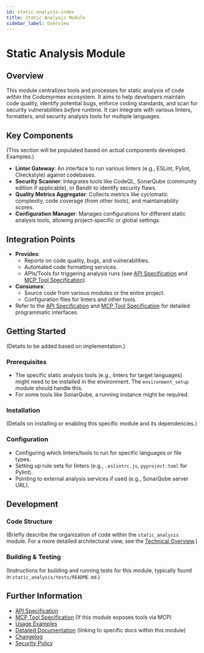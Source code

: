 ```yaml
---
id: static-analysis-index
title: Static Analysis Module
sidebar_label: Overview
---
```


# Static Analysis Module

## Overview

This module centralizes tools and processes for static analysis of code within the Codomyrmex ecosystem. It aims to help developers maintain code quality, identify potential bugs, enforce coding standards, and scan for security vulnerabilities *before* runtime. It can integrate with various linters, formatters, and security analysis tools for multiple languages.

## Key Components

(This section will be populated based on actual components developed. Examples:)
- **Linter Gateway**: An interface to run various linters (e.g., ESLint, Pylint, Checkstyle) against codebases.
- **Security Scanner**: Integrates tools like CodeQL, SonarQube (community edition if applicable), or Bandit to identify security flaws.
- **Quality Metrics Aggregator**: Collects metrics like cyclomatic complexity, code coverage (from other tools), and maintainability scores.
- **Configuration Manager**: Manages configurations for different static analysis tools, allowing project-specific or global settings.

## Integration Points

- **Provides**:
    - Reports on code quality, bugs, and vulnerabilities.
    - Automated code formatting services.
    - APIs/Tools for triggering analysis runs (see [API Specification](./api_specification.md) and [MCP Tool Specification](./mcp_tool_specification.md)).
- **Consumes**:
    - Source code from various modules or the entire project.
    - Configuration files for linters and other tools.
- Refer to the [API Specification](./api_specification.md) and [MCP Tool Specification](./mcp_tool_specification.md) for detailed programmatic interfaces.

## Getting Started

(Details to be added based on implementation.)

### Prerequisites

- The specific static analysis tools (e.g., linters for target languages) might need to be installed in the environment. The `environment_setup` module should handle this.
- For some tools like SonarQube, a running instance might be required.

### Installation

(Details on installing or enabling this specific module and its dependencies.)

### Configuration

- Configuring which linters/tools to run for specific languages or file types.
- Setting up rule sets for linters (e.g., `.eslintrc.js`, `pyproject.toml` for Pylint).
- Pointing to external analysis services if used (e.g., SonarQube server URL).

## Development

### Code Structure

(Briefly describe the organization of code within the `static_analysis` module. For a more detailed architectural view, see the [Technical Overview](./docs/technical_overview.md).)

### Building & Testing

(Instructions for building and running tests for this module, typically found in `static_analysis/tests/README.md`.)

## Further Information

- [API Specification](./api_specification.md)
- [MCP Tool Specification](./mcp_tool_specification.md) (If this module exposes tools via MCP)
- [Usage Examples](./usage_examples.md)
- [Detailed Documentation](./docs/index.md) (linking to specific docs within this module)
- [Changelog](./changelog.md)
- [Security Policy](./security.md) 